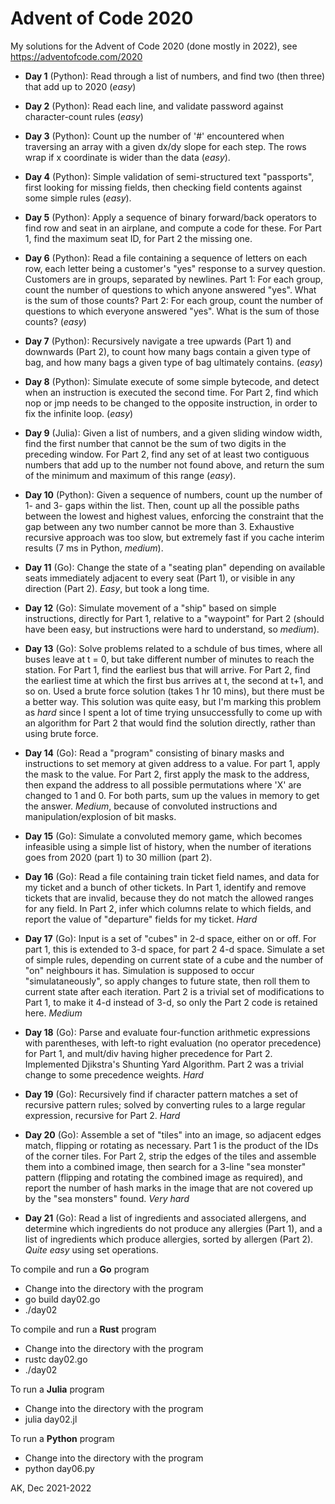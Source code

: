 # Advent of Code 2020

My solutions for the Advent of Code 2020 (done mostly in 2022),
see https://adventofcode.com/2020

* **Day 1** (Python): Read through a list of numbers, and find two
  (then three) that add up to 2020 (*easy*)

* **Day 2** (Python): Read each line, and validate password against 
  character-count rules (*easy*)

* **Day 3** (Python): Count up the number of '#' encountered when traversing
  an array with a given dx/dy slope for each step. The rows wrap if x 
  coordinate is wider than the data (*easy*).

* **Day 4** (Python): Simple validation of semi-structured text "passports",
  first looking for missing fields, then checking field contents against some
  simple rules (*easy*).

* **Day 5** (Python): Apply a sequence of binary forward/back operators to find
  row and seat in an airplane, and compute a code for these. For Part 1, find
  the maximum seat ID, for Part 2 the missing one.

* **Day 6** (Python): Read a file containing a sequence of letters on each row,
  each letter being a customer's "yes" response to a survey question. Customers
  are in groups, separated by newlines.  Part 1: For each group, count the
  number of questions to which anyone answered "yes". What is the sum of those
  counts?  Part 2: For each group, count the number of questions to which
  everyone answered "yes". What is the sum of those counts? (*easy*)

* **Day 7** (Python): Recursively navigate a tree upwards (Part 1) and
  downwards (Part 2), to count how many bags contain a given type of bag, and
  how many bags a given type of bag ultimately contains. (*easy*)

* **Day 8** (Python): Simulate execute of some simple bytecode, and detect when
  an instruction is executed the second time. For Part 2, find which nop or jmp
  needs to be changed to the opposite instruction, in order to fix the infinite
  loop. (*easy*)

* **Day 9** (Julia): Given a list of numbers, and a given sliding window width, 
  find the first number that cannot be the sum of two digits in the preceding
  window. For Part 2, find any set of at least two contiguous numbers that add
  up to the number not found above, and return the sum of the minimum and
  maximum of this range (*easy*).

* **Day 10** (Python): Given a sequence of numbers, count up the number of 1-
  and 3- gaps within the list. Then, count up all the possible paths between
  the lowest and highest values, enforcing the constraint that the gap between
  any two number cannot be more than 3. Exhaustive recursive approach was too
  slow, but extremely fast if you cache interim results (7 ms in Python, *medium*).

* **Day 11** (Go): Change the state of a "seating plan" depending on 
  available seats immediately adjacent to every seat (Part 1), or visible 
  in any direction (Part 2). *Easy*, but took a long time.

* **Day 12** (Go): Simulate movement of a "ship" based on simple 
  instructions, directly for Part 1, relative to a "waypoint" for Part 2
  (should have been easy, but instructions were hard to understand, 
  so *medium*).

* **Day 13** (Go): Solve problems related to a schdule of bus times, where
  all buses leave at t = 0, but take different number of minutes to reach 
  the station. For Part 1, find the earliest bus that will arrive. 
  For Part 2, find the earliest time at which the first bus arrives at t, 
  the second at t+1, and so on. Used a brute force solution (takes 1 hr 10 
  mins), but there must be a better way. This solution was quite easy, but 
  I'm marking this problem as *hard* since I spent a lot of time trying 
  unsuccessfully to come up with an algorithm for Part 2 that would find 
  the solution directly, rather than using brute force.

* **Day 14** (Go): Read a "program" consisting of binary masks and instructions
  to set memory at given address to a value. For part 1, apply the mask to the
  value. For Part 2, first apply the mask to the address, then expand the
  address to all possible permutations where 'X' are changed to 1 and 0. For
  both parts, sum up the values in memory to get the answer. *Medium*, because
  of convoluted instructions and manipulation/explosion of bit masks.

* **Day 15** (Go): Simulate a convoluted memory game, which becomes infeasible
  using a simple list of history, when the number of iterations goes from 
  2020 (part 1) to 30 million (part 2).

* **Day 16** (Go): Read a file containing train ticket field names, and data
  for my ticket and a bunch of other tickets. In Part 1, identify and remove
  tickets that are invalid, because they do not match the allowed ranges for
  any field.  In Part 2, infer which columns relate to which fields, and report
  the value of "departure" fields for my ticket. *Hard*

* **Day 17** (Go): Input is a set of "cubes" in 2-d space, either on or off.
  For part 1, this is extended to 3-d space, for part 2 4-d space. Simulate a
  set of simple rules, depending on current state of a cube and the number of
  "on" neighbours it has. Simulation is supposed to occur "simulataneously", so
  apply changes to future state, then roll them to current state after each
  iteration. Part 2 is a trivial set of modifications to Part 1, to make it 4-d
  instead of 3-d, so only the Part 2 code is retained here. *Medium*

* **Day 18** (Go): Parse and evaluate four-function arithmetic expressions with
  parentheses, with left-to right evaluation (no operator precedence) for Part
  1, and mult/div having higher precedence for Part 2. Implemented Djikstra's
  Shunting Yard Algorithm. Part 2 was a trivial change to some precedence
  weights. *Hard*

* **Day 19** (Go): Recursively find if character pattern matches a set of
  recursive pattern rules; solved by converting rules to a large regular 
  expression, recursive for Part 2. *Hard*

* **Day 20** (Go): Assemble a set of "tiles" into an image, so adjacent edges
  match, flipping or rotating as necessary. Part 1 is the product of the IDs of
  the corner tiles.  For Part 2, strip the edges of the tiles and assemble them 
  into a combined image, then search for a 3-line "sea monster" pattern 
  (flipping and rotating the combined image as required), and report the number 
  of hash marks in the image that are not covered up by the "sea monsters" 
  found. *Very hard*

* **Day 21** (Go): Read a list of ingredients and associated allergens, and 
  determine which ingredients do not produce any allergies (Part 1), and a 
  list of ingredients which produce allergies, sorted by allergen (Part 2). 
  *Quite easy* using set operations.

To compile and run a **Go** program
* Change into the directory with the program
* go build day02.go
* ./day02

To compile and run a **Rust** program
* Change into the directory with the program
* rustc day02.go
* ./day02

To run a **Julia** program
* Change into the directory with the program
* julia day02.jl

To run a **Python** program
* Change into the directory with the program
* python day06.py

AK, Dec 2021-2022
